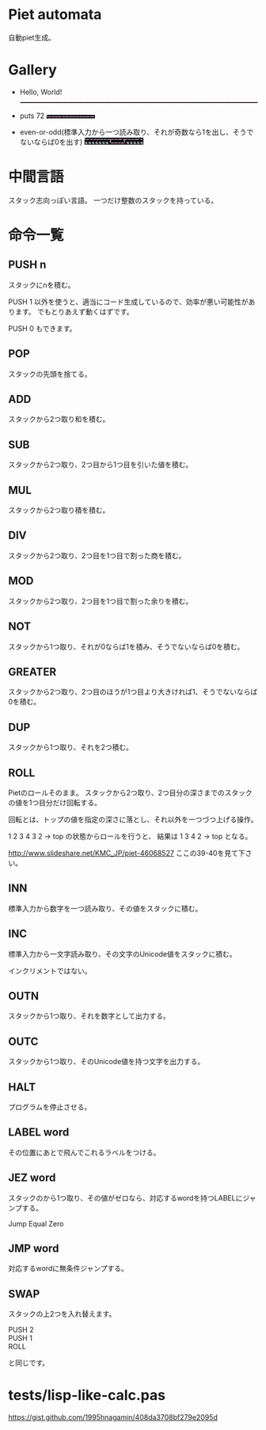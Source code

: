 # Piet automata

自動piet生成｡

# Gallery

* Hello, World!
![Hello, World!](https://raw.githubusercontent.com/nna774/piet-automata/master/output/helloworld.png)

* puts 72
![puts 72](https://raw.githubusercontent.com/nna774/piet-automata/master/output/puts72.png)

* even-or-odd(標準入力から一つ読み取り、それが奇数なら1を出し、そうでないならば0を出す)
![even-or-odd](https://raw.githubusercontent.com/nna774/piet-automata/master/output/even-or-odd.png)

# 中間言語
スタック志向っぽい言語。
一つだけ整数のスタックを持っている。

# 命令一覧

## PUSH n
スタックにnを積む。

PUSH 1 以外を使うと、適当にコード生成しているので、効率が悪い可能性があります。
でもとりあえず動くはずです。

PUSH 0 もできます。

## POP
スタックの先頭を捨てる。

## ADD
スタックから2つ取り和を積む。

## SUB
スタックから2つ取り、2つ目から1つ目を引いた値を積む。

## MUL
スタックから2つ取り積を積む。

## DIV
スタックから2つ取り、2つ目を1つ目で割った商を積む。

## MOD
スタックから2つ取り、2つ目を1つ目で割った余りを積む。

## NOT
スタックから1つ取り、それが0ならば1を積み、そうでないならば0を積む。

## GREATER
スタックから2つ取り、2つ目のほうが1つ目より大きければ1、そうでないならば0を積む。

## DUP
スタックから1つ取り、それを2つ積む。

## ROLL
Pietのロールそのまま。
スタックから2つ取り、2つ目分の深さまでのスタックの値を1つ目分だけ回転する。

回転とは、トップの値を指定の深さに落とし、それ以外を一つづつ上げる操作。

1 2 3 4 3 2 -> top の状態からロールを行うと、
結果は 1 3 4 2 -> top となる。

http://www.slideshare.net/KMC_JP/piet-46068527 ここの39-40を見て下さい。

## INN
標準入力から数字を一つ読み取り、その値をスタックに積む。

## INC
標準入力から一文字読み取り、その文字のUnicode値をスタックに積む。

インクリメントではない。

## OUTN
スタックから1つ取り、それを数字として出力する。

## OUTC
スタックから1つ取り、そのUnicode値を持つ文字を出力する。

## HALT
プログラムを停止させる。

## LABEL word
その位置にあとで飛んでこれるラベルをつける。

## JEZ word
スタックのから1つ取り、その値がゼロなら、対応するwordを持つLABELにジャンプする。

Jump Equal Zero

## JMP word
対応するwordに無条件ジャンプする。

## SWAP
スタックの上2つを入れ替えます。

PUSH 2  
PUSH 1  
ROLL

と同じです。

# tests/lisp-like-calc.pas

https://gist.github.com/1995hnagamin/408da3708bf279e2095d
